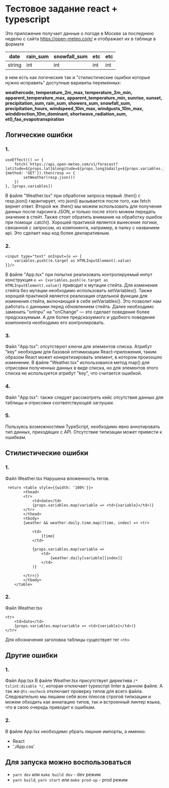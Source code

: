 # Тестовое задание react + typescript

Это приложение получает данные о погоде в Москве за последнюю неделю с сайта https://open-meteo.com/
и отображает их в таблице в формате

| date   | rain_sum | snowfall_sum | etc | etc |
|--------|----------|--------------|-----|-----|
| string | int      | int          | int | int |

в нем есть как логические так и "стилистические ошибки которые нужно исправить"
доступные варианты переменных:

**weathercode, temperature_2m_max, temperature_2m_min, apparent_temperature_max, apparent_temperature_min, sunrise, sunset, precipitation_sum, rain_sum,
showers_sum, snowfall_sum, precipitation_hours, windspeed_10m_max, windgusts_10m_max, winddirection_10m_dominant, shortwave_radiation_sum, et0_fao_evapotranspiration**

## Логические ошибки
### 1.
```
useEffect(() => {
    fetch(`https://api.open-meteo.com/v1/forecast?latitude=${props.lat}&longitude=${props.long}&daily=${props.variables.join(',')}&timezone=Europe/Moscow&past_days=0`, {method: 'GET'}).then(resp => {
        setWeather(resp.json())
    })
}, [props.variables])
```
В файле "Weather.tsx" при обработке запроса первый .then() с resp.json() гарантирует, что json() вызывается после того, как fetch вернет ответ. Второй же .then() мы можем использовать для получения данных после парсинга JSON, и только после этого можем передать значение в стейт. Также стоит обратить внимание на обработку ошибок при помощи .catch(). Хорошей практикой является вынесение логики, связанной с запросом, из компонента, например, в папку с названием api. Это сделает наш код более декларативным.

### 2. 
```
<input type="text" onInput={e => {
    variables.push((e.target as HTMLInputElement).value)
}}/>
```
В файле "App.tsx" при попытке реализовать контролируемый инпут конструкция `e => {variables.push((e.target as HTMLInputElement).value)}` приводит к мутации стейта. Для изменения стейта без мутации необходимо использовать setVariables(). Также хорошей практикой является реализация отдельной функции для изменения стейта, включающей в себя setVariables(). Это позволит нам работать с данными перед обновлением стейта. Далее необходимо заменить "onInpu" на "onChange" — это сделает поведение более предсказуемым. А для более предсказуемого и удобного поведения компонента необходимо его контролировать.


### 3.
Файл "App.tsx": отсутствуют ключи для элементов списка. Атрибут "key" необходим для базовой оптимизации React-приложения, таким образом React может конкретизировать элемент, в котором произошло изменение. В файле "Weather.tsx" использовался метод map() для отрисовки полученных данных в виде списка, но для элементов этого списка не используется атрибут "key", что считается ошибкой.

### 4.
Файл "App.tsx": также следует рассмотреть кейс отсутствия данных для таблицы и отрисовки соответствующей заглушки.

### 5.
Пользуясь возможностями TypeScript, необходимо явно аннотировать тип данных, приходящих с API. Отсутствие типизации может привести к ошибкам.

## Стилистические ошибки
### 1. 
Файл Weather.tsx
Нарушена вложенность тегов.
```
 return <table style={{width: '100%'}}>
        <thead>
        <tr>
            <td>date</td>
            {props.variables.map(variable => <td>{variable}</td>)}
        </tr>
        </thead>
        <tbody>
        {weather && weather.daily.time.map((time, index) => <tr>

            <td>
                {time}
            </td>

            {props.variables.map(variable =>
                <td>
                    {weather.daily[variable][index]}
                </td>
            )}

        </tr>)}
        </tbody>
    </table>
```
### 2.
Файл Weather.tsx
```
<tr>
    <td>date</td>
    {props.variables.map(variable => <td>{variable}</td>)}
</tr>
```
Для обозначения заголовка таблицы существует тег `<th>`

## Другие ошибки
### 1. 
Файл App.tsx
В файле Weather.tsx присутствует директива
`/* tslint:disable */`, которая отключает typescript linter в данном файле. А так же `@ts-nocheck` отключает проверку типов для всего файла.
Следовательно мы лишаем себя всех плюсов строгой типизации и можем обходить как аннатацию типов, так и встроенный линтер языка, что в свою очередь приводит к ошибкам.

### 2.
В файле App.tsx необходимо убрать лишние импорты, а именно:
- React
-  './App.css'


## Для запуска можно воспользоваться
- `yarn dev` или `make build dev` - dev режим
- `yarn build`, `yarn start` или `make prod-up` - prod режим